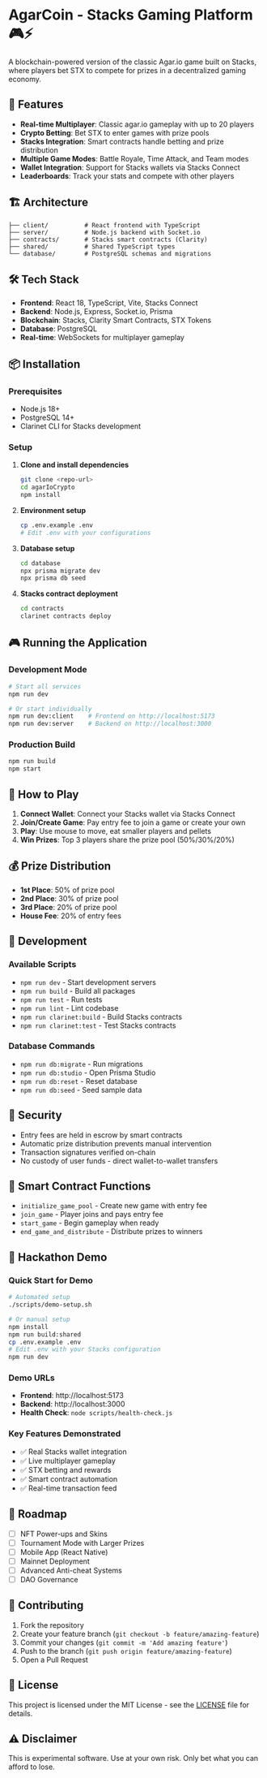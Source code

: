 # AgarCoin - Stacks Gaming Platform 🎮⚡

A blockchain-powered version of the classic Agar.io game built on Stacks, where players bet STX to compete for prizes in a decentralized gaming economy.

## 🚀 Features

- **Real-time Multiplayer**: Classic agar.io gameplay with up to 20 players
- **Crypto Betting**: Bet STX to enter games with prize pools
- **Stacks Integration**: Smart contracts handle betting and prize distribution
- **Multiple Game Modes**: Battle Royale, Time Attack, and Team modes
- **Wallet Integration**: Support for Stacks wallets via Stacks Connect
- **Leaderboards**: Track your stats and compete with other players

## 🏗 Architecture

```
├── client/          # React frontend with TypeScript
├── server/          # Node.js backend with Socket.io
├── contracts/       # Stacks smart contracts (Clarity)
├── shared/          # Shared TypeScript types
└── database/        # PostgreSQL schemas and migrations
```

## 🛠 Tech Stack

- **Frontend**: React 18, TypeScript, Vite, Stacks Connect
- **Backend**: Node.js, Express, Socket.io, Prisma
- **Blockchain**: Stacks, Clarity Smart Contracts, STX Tokens
- **Database**: PostgreSQL
- **Real-time**: WebSockets for multiplayer gameplay

## 📦 Installation

### Prerequisites
- Node.js 18+
- PostgreSQL 14+
- Clarinet CLI for Stacks development

### Setup

1. **Clone and install dependencies**
   ```bash
   git clone <repo-url>
   cd agarIoCrypto
   npm install
   ```

2. **Environment setup**
   ```bash
   cp .env.example .env
   # Edit .env with your configurations
   ```

3. **Database setup**
   ```bash
   cd database
   npx prisma migrate dev
   npx prisma db seed
   ```

4. **Stacks contract deployment**
   ```bash
   cd contracts
   clarinet contracts deploy
   ```

## 🎮 Running the Application

### Development Mode
```bash
# Start all services
npm run dev

# Or start individually
npm run dev:client    # Frontend on http://localhost:5173
npm run dev:server    # Backend on http://localhost:3000
```

### Production Build
```bash
npm run build
npm start
```

## 🎯 How to Play

1. **Connect Wallet**: Connect your Stacks wallet via Stacks Connect
2. **Join/Create Game**: Pay entry fee to join a game or create your own
3. **Play**: Use mouse to move, eat smaller players and pellets
4. **Win Prizes**: Top 3 players share the prize pool (50%/30%/20%)

## 💰 Prize Distribution

- **1st Place**: 50% of prize pool
- **2nd Place**: 30% of prize pool  
- **3rd Place**: 20% of prize pool
- **House Fee**: 20% of entry fees

## 🔧 Development

### Available Scripts
- `npm run dev` - Start development servers
- `npm run build` - Build all packages
- `npm run test` - Run tests
- `npm run lint` - Lint codebase
- `npm run clarinet:build` - Build Stacks contracts
- `npm run clarinet:test` - Test Stacks contracts

### Database Commands
- `npm run db:migrate` - Run migrations
- `npm run db:studio` - Open Prisma Studio
- `npm run db:reset` - Reset database
- `npm run db:seed` - Seed sample data

## 🔐 Security

- Entry fees are held in escrow by smart contracts
- Automatic prize distribution prevents manual intervention
- Transaction signatures verified on-chain
- No custody of user funds - direct wallet-to-wallet transfers

## 📝 Smart Contract Functions

- `initialize_game_pool` - Create new game with entry fee
- `join_game` - Player joins and pays entry fee
- `start_game` - Begin gameplay when ready
- `end_game_and_distribute` - Distribute prizes to winners

## 🎯 Hackathon Demo

### Quick Start for Demo
```bash
# Automated setup
./scripts/demo-setup.sh

# Or manual setup
npm install
npm run build:shared
cp .env.example .env
# Edit .env with your Stacks configuration
npm run dev
```

### Demo URLs
- **Frontend**: http://localhost:5173
- **Backend**: http://localhost:3000
- **Health Check**: `node scripts/health-check.js`

### Key Features Demonstrated
- ✅ Real Stacks wallet integration
- ✅ Live multiplayer gameplay
- ✅ STX betting and rewards
- ✅ Smart contract automation
- ✅ Real-time transaction feed

## 🚧 Roadmap

- [ ] NFT Power-ups and Skins
- [ ] Tournament Mode with Larger Prizes
- [ ] Mobile App (React Native)
- [ ] Mainnet Deployment
- [ ] Advanced Anti-cheat Systems
- [ ] DAO Governance

## 🤝 Contributing

1. Fork the repository
2. Create your feature branch (`git checkout -b feature/amazing-feature`)
3. Commit your changes (`git commit -m 'Add amazing feature'`)
4. Push to the branch (`git push origin feature/amazing-feature`)
5. Open a Pull Request

## 📄 License

This project is licensed under the MIT License - see the [LICENSE](LICENSE) file for details.

## ⚠️ Disclaimer

This is experimental software. Use at your own risk. Only bet what you can afford to lose.